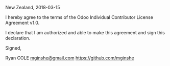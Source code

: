 New Zealand, 2018-03-15

I hereby agree to the terms of the Odoo Individual Contributor License Agreement v1.0.

I declare that I am authorized and able to make this agreement and sign this declaration.

Signed,

Ryan COLE mginshe@gmail.com https://github.com/mginshe
